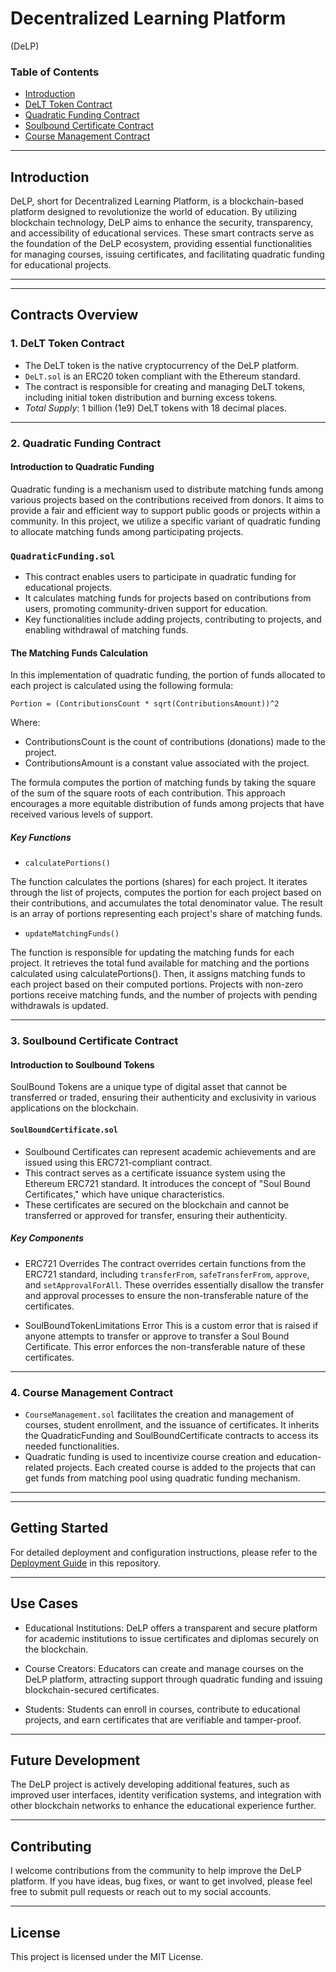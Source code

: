 # Decentralized Learning Platform
(DeLP)

### Table of Contents
- [Introduction](#introduction)
- [DeLT Token Contract](#1-delt-token-contract)
- [Quadratic Funding Contract](#2-quadratic-funding-contract)
- [Soulbound Certificate Contract](#3-soulbound-certificate-contract)
- [Course Management Contract](#4-course-management-contract)
***
## Introduction
DeLP, short for Decentralized Learning Platform, is a blockchain-based platform designed to revolutionize the world of education. By utilizing blockchain technology, DeLP aims to enhance the security, transparency, and accessibility of educational services. These smart contracts serve as the foundation of the DeLP ecosystem, providing essential functionalities for managing courses, issuing certificates, and facilitating quadratic funding for educational projects.

***
***
## Contracts Overview

### 1. DeLT Token Contract

- The DeLT token is the native cryptocurrency of the DeLP platform.
- `DeLT.sol` is an ERC20 token compliant with the Ethereum standard.
- The contract is responsible for creating and managing DeLT tokens, including initial token distribution and burning excess tokens.
- *Total Supply*: 1 billion (1e9) DeLT tokens with 18 decimal places.

***
### 2. Quadratic Funding Contract

#### Introduction to Quadratic Funding

Quadratic funding is a mechanism used to distribute matching funds among various projects based on the contributions received from donors. It aims to provide a fair and efficient way to support public goods or projects within a community. In this project, we utilize a specific variant of quadratic funding to allocate matching funds among participating projects.

### `QuadraticFunding.sol`

- This contract enables users to participate in quadratic funding for educational projects.
- It calculates matching funds for projects based on contributions from users, promoting community-driven support for education.
- Key functionalities include adding projects, contributing to projects, and enabling withdrawal of matching funds.

#### The Matching Funds Calculation
In this implementation of quadratic funding, the portion of funds allocated to each project is calculated using the following formula:

`Portion = (ContributionsCount * sqrt(ContributionsAmount))^2`

Where:

- ContributionsCount is the count of contributions (donations) made to the project.
- ContributionsAmount is a constant value associated with the project.

The formula computes the portion of matching funds by taking the square of the sum of the square roots of each contribution. This approach encourages a more equitable distribution of funds among projects that have received various levels of support.

##### Key Functions

- `calculatePortions()`

The function calculates the portions (shares) for each project. It iterates through the list of projects, computes the portion for each project based on their contributions, and accumulates the total denominator value. The result is an array of portions representing each project's share of matching funds.

- `updateMatchingFunds()`

The function is responsible for updating the matching funds for each project. It retrieves the total fund available for matching and the portions calculated using calculatePortions(). Then, it assigns matching funds to each project based on their computed portions. Projects with non-zero portions receive matching funds, and the number of projects with pending withdrawals is updated.

***
### 3. Soulbound Certificate Contract

#### Introduction to Soulbound Tokens

SoulBound Tokens are a unique type of digital asset that cannot be transferred or traded, ensuring their authenticity and exclusivity in various applications on the blockchain.

#### `SoulBoundCertificate.sol`

- Soulbound Certificates can represent academic achievements and are issued using this ERC721-compliant contract.
- This contract serves as a certificate issuance system using the Ethereum ERC721 standard. It introduces the concept of "Soul Bound Certificates," which have unique characteristics.
- These certificates are secured on the blockchain and cannot be transferred or approved for transfer, ensuring their authenticity.

##### Key Components

- ERC721 Overrides 
The contract overrides certain functions from the ERC721 standard, including `transferFrom`, `safeTransferFrom`, `approve`, and `setApprovalForAll`. These overrides essentially disallow the transfer and approval processes to ensure the non-transferable nature of the certificates.

- SoulBoundTokenLimitations Error
This is a custom error that is raised if anyone attempts to transfer or approve to transfer a Soul Bound Certificate. This error enforces the non-transferable nature of these certificates.

***
### 4. Course Management Contract

- `CourseManagement.sol` facilitates the creation and management of courses, student enrollment, and the issuance of certificates. It inherits the QuadraticFunding and SoulBoundCertificate contracts to access its needed functionalities.
- Quadratic funding is used to incentivize course creation and education-related projects. Each created course is added to the projects that can get funds from matching pool using quadratic funding mechanism.

***
***
## Getting Started

For detailed deployment and configuration instructions, please refer to the [Deployment Guide](deployment_guide.md) in this repository.

***
## Use Cases

- Educational Institutions: DeLP offers a transparent and secure platform for academic institutions to issue certificates and diplomas securely on the blockchain.

- Course Creators: Educators can create and manage courses on the DeLP platform, attracting support through quadratic funding and issuing blockchain-secured certificates.

- Students: Students can enroll in courses, contribute to educational projects, and earn certificates that are verifiable and tamper-proof.

***
## Future Development

The DeLP project is actively developing additional features, such as improved user interfaces, identity verification systems, and integration with other blockchain networks to enhance the educational experience further.

***
## Contributing

I welcome contributions from the community to help improve the DeLP platform. If you have ideas, bug fixes, or want to get involved, please feel free to submit pull requests or reach out to my social accounts.

***
## License

This project is licensed under the MIT License.

